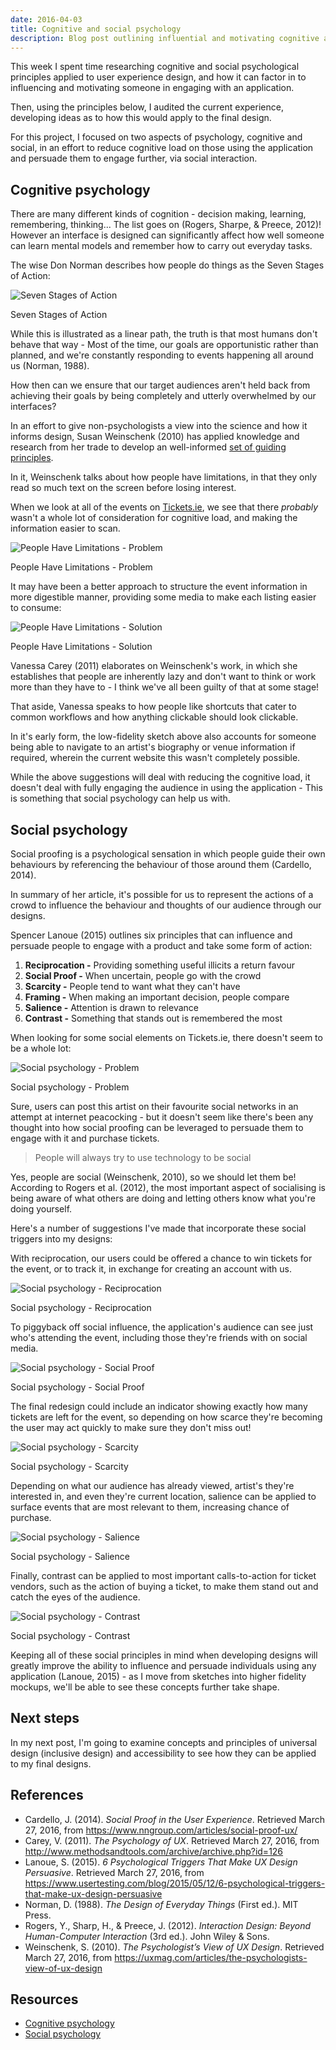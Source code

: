 ```yaml
---
date: 2016-04-03
title: Cognitive and social psychology
description: Blog post outlining influential and motivating cognitive and social psychological principles applied to user experience design
---
```


This week I spent time researching cognitive and social psychological principles
applied to user experience design, and how it can factor in to influencing and
motivating someone in engaging with an application.

Then, using the principles below, I audited the current experience, developing
ideas as to how this would apply to the final design.

For this project, I focused on two aspects of psychology, cognitive and social,
in an effort to reduce cognitive load on those using the application and
persuade them to engage further, via social interaction.

## Cognitive psychology

There are many different kinds of cognition - decision making, learning,
remembering, thinking... The list goes on (Rogers, Sharpe, & Preece, 2012)!
However an interface is designed can significantly affect how well someone can
learn mental models and remember how to carry out everyday tasks.

The wise Don Norman describes how people do things as the Seven Stages of
Action:

![Seven Stages of Action](../images/cognitive-social-psychology/Seven-Stages-of-Action.png)

<figcaption>Seven Stages of Action</figcaption>

While this is illustrated as a linear path, the truth is that most humans don't
behave that way - Most of the time, our goals are opportunistic rather than
planned, and we're constantly responding to events happening all around us
(Norman, 1988).

How then can we ensure that our target audiences aren't held back from achieving
their goals by being completely and utterly overwhelmed by our interfaces?

In an effort to give non-psychologists a view into the science and how it
informs design, Susan Weinschenk (2010) has applied knowledge and research from
her trade to develop an well-informed
[set of guiding principles](https://uxmag.com/articles/the-psychologists-view-of-ux-design).

In it, Weinschenk talks about how people have limitations, in that they only
read so much text on the screen before losing interest.

When we look at all of the events on
[Tickets.ie](http://www.tickets.ie/events.aspx), we see that there _probably_
wasn't a whole lot of consideration for cognitive load, and making the
information easier to scan.

![People Have Limitations - Problem](../images/cognitive-social-psychology/Tickets.ie_Cognitive-psychology.png)

<figcaption>People Have Limitations - Problem</figcaption>

It may have been a better approach to structure the event information in more
digestible manner, providing some media to make each listing easier to consume:

![People Have Limitations - Solution](../images/cognitive-social-psychology/Cognitive-psychology.jpg)

<figcaption>People Have Limitations - Solution</figcaption>

Vanessa Carey (2011) elaborates on Weinschenk's work, in which she establishes
that people are inherently lazy and don't want to think or work more than they
have to - I think we've all been guilty of that at some stage!

That aside, Vanessa speaks to how people like shortcuts that cater to common
workflows and how anything clickable should look clickable.

In it's early form, the low-fidelity sketch above also accounts for someone
being able to navigate to an artist's biography or venue information if
required, wherein the current website this wasn't completely possible.

While the above suggestions will deal with reducing the cognitive load, it
doesn't deal with fully engaging the audience in using the application - This is
something that social psychology can help us with.

## Social psychology

Social proofing is a psychological sensation in which people guide their own
behaviours by referencing the behaviour of those around them (Cardello, 2014).

In summary of her article, it's possible for us to represent the actions of a
crowd to influence the behaviour and thoughts of our audience through our
designs.

Spencer Lanoue (2015) outlines six principles that can influence and persuade
people to engage with a product and take some form of action:

1. **Reciprocation -** Providing something useful illicits a return favour
2. **Social Proof -** When uncertain, people go with the crowd
3. **Scarcity -** People tend to want what they can't have
4. **Framing -** When making an important decision, people compare
5. **Salience -** Attention is drawn to relevance
6. **Contrast -** Something that stands out is remembered the most

When looking for some social elements on Tickets.ie, there doesn't seem to be a
whole lot:

![Social psychology - Problem](../images/cognitive-social-psychology/Tickets.ie_Social-psychology.png)

<figcaption>Social psychology - Problem</figcaption>

Sure, users can post this artist on their favourite social networks in an
attempt at internet peacocking - but it doesn't seem like there's been any
thought into how social proofing can be leveraged to persuade them to engage
with it and purchase tickets.

> People will always try to use technology to be social

Yes, people are social (Weinschenk, 2010), so we should let them be! According
to Rogers et al. (2012), the most important aspect of socialising is being aware
of what others are doing and letting others know what you're doing yourself.

Here's a number of suggestions I've made that incorporate these social triggers
into my designs:

With reciprocation, our users could be offered a chance to win tickets for the
event, or to track it, in exchange for creating an account with us.

![Social psychology - Reciprocation](../images/cognitive-social-psychology/Reciprocation.jpg)

<figcaption>Social psychology - Reciprocation</figcaption>

To piggyback off social influence, the application's audience can see just who's
attending the event, including those they're friends with on social media.

![Social psychology - Social Proof](../images/cognitive-social-psychology/Social-Proof.jpg)

<figcaption>Social psychology - Social Proof</figcaption>

The final redesign could include an indicator showing exactly how many tickets
are left for the event, so depending on how scarce they're becoming the user may
act quickly to make sure they don't miss out!

![Social psychology - Scarcity](../images/cognitive-social-psychology/Scarcity.jpg)

<figcaption>Social psychology - Scarcity</figcaption>

Depending on what our audience has already viewed, artist's they're interested
in, and even they're current location, salience can be applied to surface events
that are most relevant to them, increasing chance of purchase.

![Social psychology - Salience](../images/cognitive-social-psychology/Salience.jpg)

<figcaption>Social psychology - Salience</figcaption>

Finally, contrast can be applied to most important calls-to-action for ticket
vendors, such as the action of buying a ticket, to make them stand out and catch
the eyes of the audience.

![Social psychology - Contrast](../images/cognitive-social-psychology/Contrast.jpg)

<figcaption>Social psychology - Contrast</figcaption>

Keeping all of these social principles in mind when developing designs will
greatly improve the ability to influence and persuade individuals using any
application (Lanoue, 2015) - as I move from sketches into higher fidelity
mockups, we'll be able to see these concepts further take shape.

## Next steps

In my next post, I'm going to examine concepts and principles of universal
design (inclusive design) and accessibility to see how they can be applied to my
final designs.

## References

- Cardello, J. (2014). _Social Proof in the User Experience_. Retrieved March
  27, 2016, from https://www.nngroup.com/articles/social-proof-ux/
- Carey, V. (2011). _The Psychology of UX_. Retrieved March 27, 2016, from
  http://www.methodsandtools.com/archive/archive.php?id=126
- Lanoue, S. (2015). _6 Psychological Triggers That Make UX Design Persuasive_.
  Retrieved March 27, 2016, from
  https://www.usertesting.com/blog/2015/05/12/6-psychological-triggers-that-make-ux-design-persuasive
- Norman, D. (1988). _The Design of Everyday Things_ (First ed.). MIT Press.
- Rogers, Y., Sharp, H., & Preece, J. (2012). _Interaction Design: Beyond
  Human-Computer Interaction_ (3rd ed.). John Wiley & Sons.
- Weinschenk, S. (2010). _The Psychologist’s View of UX Design_. Retrieved March
  27, 2016, from https://uxmag.com/articles/the-psychologists-view-of-ux-design

## Resources

- [Cognitive psychology](https://drive.google.com/open?id=1HFWzqUILtQKfsRJ9CP2X3SVF7GFW3COMVA)
- [Social psychology](https://drive.google.com/folderview?id=0BzA9UyHASmcNTHdHVU5KamhSMVU&usp=sharing)
